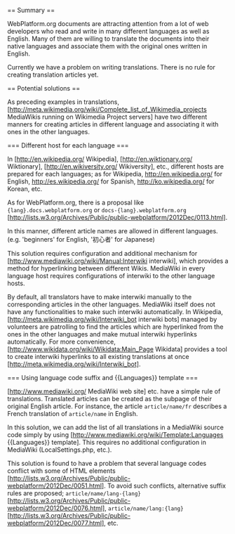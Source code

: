 == Summary ==

WebPlatform.org documents are attracting attention from a lot of web developers who read and write in many different languages as well as English. Many of them are willing to translate the documents into their native languages and associate them with the original ones written in English.

Currently we have a problem on writing translations. There is no rule for creating translation articles yet.

== Potential solutions ==

As preceding examples in translations, [http://meta.wikimedia.org/wiki/Complete_list_of_Wikimedia_projects MediaWikis running on Wikimedia Project servers] have two different manners for creating articles in different language and associating it with ones in the other languages.

=== Different host for each language ===

In [http://en.wikipedia.org/ Wikipedia], [http://en.wiktionary.org/ Wiktionary], [http://en.wikiversity.org/ Wikiversity], etc., different hosts are prepared for each languages; as for Wikipedia, http://en.wikipedia.org/ for English, http://es.wikipedia.org/ for Spanish, http://ko.wikipedia.org/ for Korean, etc.

As for WebPlatform.org, there is a proposal like <code>{lang}.docs.webplatform.org</code> or <code>docs-{lang}.webplatform.org</code> [http://lists.w3.org/Archives/Public/public-webplatform/2012Dec/0113.html].

In this manner, different article names are allowed in different languages. (e.g. 'beginners' for English, '初心者' for Japanese)

This solution requires configuration and additional mechanism for [http://www.mediawiki.org/wiki/Manual:Interwiki interwiki], which provides a method for hyperlinking between different Wikis. MediaWiki in every language host requires configurations of interwiki to the other language hosts.

By default, all translators have to make interwiki manually to the corresponding articles in the other languages. MediaWiki itself does not have any functionalities to make such interwiki automatically. In Wikipedia, [http://meta.wikimedia.org/wiki/Interwiki_bot interwiki bots] managed by volunteers are patrolling to find the articles which are hyperlinked from the ones in the other languages and make mutual interwiki hyperlinks automatically. For more convenience, [http://www.wikidata.org/wiki/Wikidata:Main_Page Wikidata] provides a tool to create interwiki hyperlinks to all existing translations at once [http://meta.wikimedia.org/wiki/Interwiki_bot].

=== Using language code suffix and <nowiki>{{Languages}}</nowiki> template ===

[http://www.mediawiki.org/ MediaWiki web site] etc.  have a simple rule of translations. Translated articles can be created as the subpage of their original English article. For instance, the article <code>article/name/fr</code> describes a French translation of <code>article/name</code> in English.

In this solution, we can add the list of all translations in a MediaWiki source code simply by using [http://www.mediawiki.org/wiki/Template:Languages <nowiki>{{Languages}}</nowiki> template]. This requires no additional configuration in MediaWiki (LocalSettings.php, etc.).

This solution is found to have a problem that several language codes conflict with some of HTML elements [http://lists.w3.org/Archives/Public/public-webplatform/2012Dec/0051.html]. To avoid such conflicts, alternative suffix rules are proposed; <code>article/name/lang-{lang}</code>[http://lists.w3.org/Archives/Public/public-webplatform/2012Dec/0076.html], <code>article/name/lang:{lang}</code>[http://lists.w3.org/Archives/Public/public-webplatform/2012Dec/0077.html], etc.